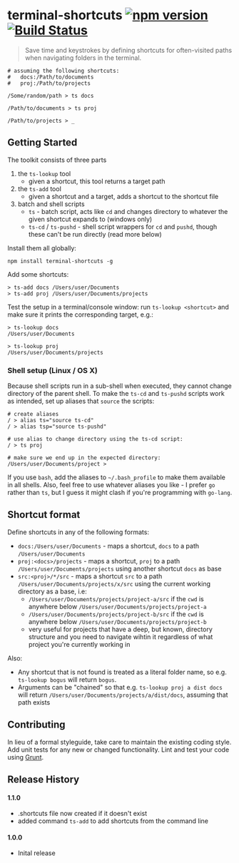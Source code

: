 # terminal-shortcuts [![npm version](https://badge.fury.io/js/terminal-shortcuts.svg)](https://badge.fury.io/js/terminal-shortcuts) [![Build Status](https://travis-ci.org/cverdoes/terminal-shortcuts.svg?branch=master)](https://travis-ci.org/cverdoes/terminal-shortcuts)
> Save time and keystrokes by defining shortcuts for often-visited paths when navigating folders in the terminal.

```shell
# assuming the following shortcuts:
#   docs:/Path/to/documents
#   proj:/Path/to/projects

/Some/random/path > ts docs

/Path/to/documents > ts proj

/Path/to/projects > _
```

## Getting Started
The toolkit consists of three parts

1. the `ts-lookup` tool
	- given a shortcut, this tool returns a target path
2. the `ts-add` tool
	- given a shortcut and a target, adds a shortcut to the shortcut file
3. batch and shell scripts
	- `ts` - batch script, acts like `cd` and changes directory to whatever the given shortcut expands to (windows only)
	- `ts-cd` / `ts-pushd` - shell script wrappers for `cd` and `pushd`, though these can't be run directly (read more below)

Install them all globally:

```shell
npm install terminal-shortcuts -g
```

Add some shortcuts:
```shell
> ts-add docs /Users/user/Documents
> ts-add proj /Users/user/Documents/projects
```

Test the setup in a terminal/console window: run `ts-lookup <shortcut>` and make sure it prints the corresponding target, e.g.:
```shell
> ts-lookup docs
/Users/user/Documents

> ts-lookup proj
/Users/user/Documents/projects

```

### Shell setup (Linux / OS X)
Because shell scripts run in a sub-shell when executed, they cannot change directory of the parent shell. To make the `ts-cd` and `ts-pushd` scripts work as intended, set up aliases that `source` the scripts:

```shell
# create aliases
/ > alias ts="source ts-cd"
/ > alias tsp="source ts-pushd"

# use alias to change directory using the ts-cd script:
/ > ts proj

# make sure we end up in the expected directory:
/Users/user/Documents/project >
```

If you use `bash`, add the aliases to `~/.bash_profile` to make them available in all shells. Also, feel free to use whatever aliases you like - I prefer `go` rather than `ts`, but I guess it might clash if you're programming with `go-lang`.

## Shortcut format
Define shortcuts in any of the following formats:

* `docs:/Users/user/Documents` - maps a shortcut, `docs` to a path `/Users/user/Documents`
* `proj:<docs>/projects` - maps a shortcut, `proj` to a path `/Users/user/Documents/projects` using another shortcut `docs` as base
* `src:<proj>/*/src` - maps a shortcut `src` to a path `/Users/user/Documents/projects/x/src` using the current working directory as a base, i.e:
	- `/Users/user/Documents/projects/project-a/src` if the `cwd` is anywhere below `/Users/user/Documents/projects/project-a`
	- `/Users/user/Documents/projects/project-b/src` if the `cwd` is anywhere below `/Users/user/Documents/projects/project-b`
	- very useful for projects that have a deep, but known, directory structure and you need to navigate wihtin it regardless of what project you're currently working in

Also:

* Any shortcut that is not found is treated as a literal folder name, so e.g. `ts-lookup bogus` will return `bogus`.
* Arguments can be "chained" so that e.g. `ts-lookup proj a dist docs` will return `/Users/user/Documents/projects/a/dist/docs`, assuming that path exists

## Contributing
In lieu of a formal styleguide, take care to maintain the existing coding style. Add unit tests for any new or changed functionality. Lint and test your code using [Grunt](http://gruntjs.com/).

## Release History

#### 1.1.0
  * .shortcuts file now created if it doesn't exist
  * added command `ts-add` to add shortcuts from the command line

#### 1.0.0
  * Inital release